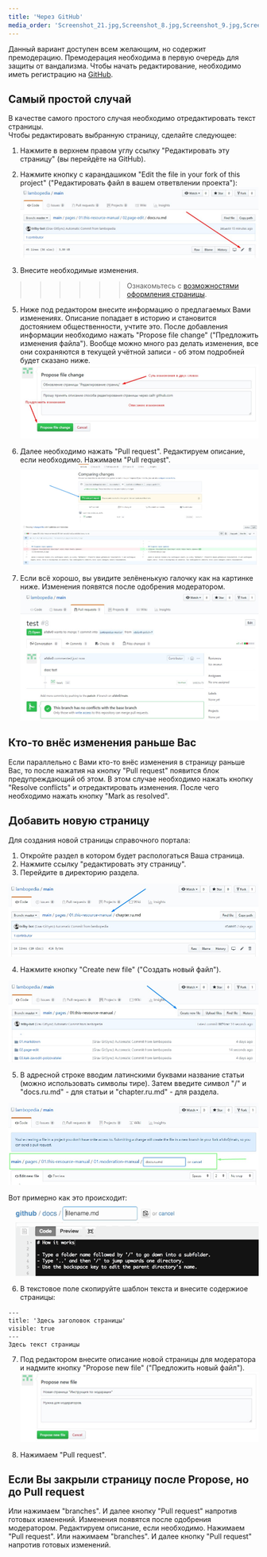 ```yaml
---
title: 'Через GitHub'
media_order: 'Screenshot_21.jpg,Screenshot_8.jpg,Screenshot_9.jpg,Screenshot_22.jpg'
---
```


Данный вариант доступен всем желающим, но содержит премодерацию. Премодерация необходима в первую очередь для защиты от вандализма. Чтобы начать редактирование, необходимо иметь регистрацию на [GitHub](https://github.com/).

## Самый простой случай
В качестве самого простого случая необходимо отредактировать текст страницы.  
Чтобы редактировать выбранную страницу, сделайте следующее:
1. Нажмите в верхнем правом углу ссылку "Редактировать эту страницу" (вы перейдёте на GitHub).
2. Нажмите кнопку с карандашиком "Edit the file in your fork of this project" ("Редактировать файл в вашем ответвлении проекта"):
![](Screenshot_8.jpg)

3. Внесите необходимые изменения. 
>>>>>> Ознакомьтесь с [возможностями оформления страницы](../markdown).

5. Ниже под редактором внесите информацию о предлагаемых Вами изменениях. Описание попадает в историю и становится достоянием общественности, учтите это. После добавления информации необходимо нажать "Propose file change" ("Предложить изменения файла"). Вообще можно много раз делать изменения, все они сохраняются в текущей учётной записи - об этом подробней будет сказано ниже.
![](Screenshot_9.jpg)

5. Далее необходимо нажать "Pull request". Редактируем описание, если необходимо. Нажимаем "Pull request". 
![](Screenshot_21.jpg)

6. Если всё хорошо, вы увидите зелёненькую галочку как на картинке ниже. Изменения появятся после одобрения модератором.
![](Screenshot_22.jpg)

## Кто-то внёс изменения раньше Вас
Если параллельно с Вами кто-то внёс изменения в страницу раньше Вас, то после нажатия на кнопку "Pull request" появится блок предупреждающий об этом. В этом случае необходимо нажать кнопку "Resolve conflicts" и отредактировать изменения. После чего необходимо нажать кнопку "Mark as resolved".

## Добавить новую страницу
Для создания новой страницы справочного портала:
1. Откройте раздел в котором будет распологаться Ваша страница.
2. Нажмите ссылку "редактировать эту страницу".
3. Перейдите в директорию раздела.  

![](Screenshot_10.jpg)

4. Нажмите кнопку "Create new file" ("Создать новый файл").

![](Screenshot_11.jpg)

5. В адресной строке вводим латинскими буквами название статьи (можно использовать символы тире). Затем введите символ "/" и "docs.ru.md" - для статьи и "chapter.ru.md" - для раздела. 

![](Screenshot_12.jpg)

Вот примерно как это происходит:
![](create_dir.gif)

6. В текстовое поле скопируйте шаблон текста и внесите содержиое страницы:
``` markup
---
title: 'Здесь заголовок страницы'
visible: true
---
Здесь текст страницы
```  

7. Под редактором внесите описание новой страницы для модератора и надмите кнопку "Propose new file" ("Предложить новый файл").
![](Screenshot_13.jpg)

8. Нажимаем "Pull request".

## Если Вы закрыли страницу после Propose, но до Pull request
Или нажимаем "branches". И далее кнопку "Pull request" напротив готовых изменений. Изменения появятся после одобрения модератором. Редактируем описание, если необходимо. Нажимаем "Pull request".
Или нажимаем "branches". И далее кнопку "Pull request" напротив готовых изменений.